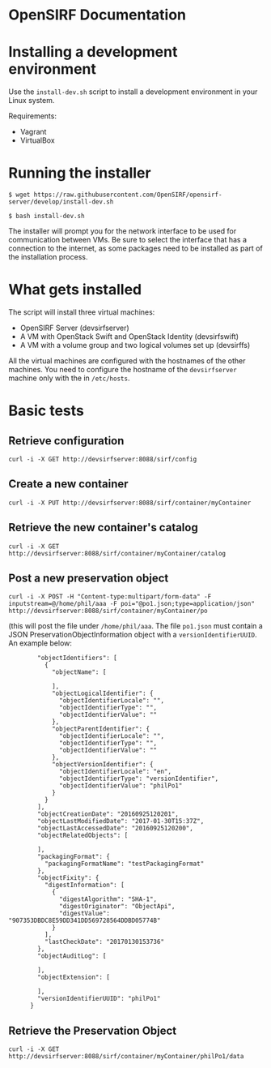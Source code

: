 # OpenSIRF Documentation

Installing a development environment
===============================

Use the `install-dev.sh` script to install a development environment in your Linux system.

Requirements:
* Vagrant
* VirtualBox

# Running the installer

`$ wget https://raw.githubusercontent.com/OpenSIRF/opensirf-server/develop/install-dev.sh`

`$ bash install-dev.sh`

The installer will prompt you for the network interface to be used for communication between VMs. Be sure to select the interface that has a connection to the internet, as some packages need to be installed as part of the installation process.

# What gets installed

The script will install three virtual machines:

* OpenSIRF Server (devsirfserver)
* A VM with OpenStack Swift and OpenStack Identity (devsirfswift)
* A VM with a volume group and two logical volumes set up (devsirffs)

All the virtual machines are configured with the hostnames of the other machines. You need to configure the hostname of the `devsirfserver` machine only with the in `/etc/hosts`.

# Basic tests

## Retrieve configuration

`curl -i -X GET http://devsirfserver:8088/sirf/config`

## Create a new container

`curl -i -X PUT http://devsirfserver:8088/sirf/container/myContainer`

## Retrieve the new container's catalog

`curl -i -X GET http://devsirfserver:8088/sirf/container/myContainer/catalog`

## Post a new preservation object

`curl -i -X POST -H "Content-type:multipart/form-data" -F inputstream=@/home/phil/aaa -F poi="@po1.json;type=application/json" http://devsirfserver:8088/sirf/container/myContainer/po`

(this will post the file under `/home/phil/aaa`. The file `po1.json` must contain a JSON PreservationObjectInformation object with a `versionIdentifierUUID`. An example below:

```{
        "objectIdentifiers": [
          {
            "objectName": [

            ],
            "objectLogicalIdentifier": {
              "objectIdentifierLocale": "",
              "objectIdentifierType": "",
              "objectIdentifierValue": ""
            },
            "objectParentIdentifier": {
              "objectIdentifierLocale": "",
              "objectIdentifierType": "",
              "objectIdentifierValue": ""
            },
            "objectVersionIdentifier": {
              "objectIdentifierLocale": "en",
              "objectIdentifierType": "versionIdentifier",
              "objectIdentifierValue": "philPo1"
            }
          }
        ],
        "objectCreationDate": "20160925120201",
        "objectLastModifiedDate": "2017-01-30T15:37Z",
        "objectLastAccessedDate": "20160925120200",
        "objectRelatedObjects": [

        ],
        "packagingFormat": {
          "packagingFormatName": "testPackagingFormat"
        },
        "objectFixity": {
          "digestInformation": [
            {
              "digestAlgorithm": "SHA-1",
              "digestOriginator": "ObjectApi",
              "digestValue": "907353DBDC8E59DD341DD569728564DDBD05774B"
            }
          ],
          "lastCheckDate": "20170130153736"
        },
        "objectAuditLog": [

        ],
        "objectExtension": [

        ],
        "versionIdentifierUUID": "philPo1"
      }
```

## Retrieve the Preservation Object

`curl -i -X GET http://devsirfserver:8088/sirf/container/myContainer/philPo1/data`
